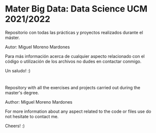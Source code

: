 # Mater Big Data: Data Science UCM 2021/2022
Repositorio con todas las prácticas y proyectos realizados durante el máster.

Autor: Miguel Moreno Mardones

Para más información acerca de cualquier aspecto relacionado con el código o utilización de los archivos no dudes en contactar conmigo.

Un saludo! :)

# 
Repository with all the exercises and projects carried out during the master's degree.

Author: Miguel Moreno Mardones

For more information about any aspect related to the code or files use do not hesitate to contact me.

Cheers! :)
